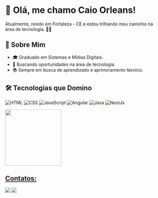 # 👋 Olá, me chamo Caio Orleans!

Atualmente, resido em Fortaleza - CE e estou trilhando meu caminho na área de tecnologia. 👨‍💻

## 🚀 Sobre Mim
- 🎓 Graduado em Sistemas e Mídias Digitais.
- 💼 Buscando oportunidades na área de tecnologia.
- 📚 Sempre em busca de aprendizado e aprimoramento técnico.

## 🛠️ Tecnologias que Domino
![HTML](https://img.shields.io/badge/HTML-ff5722?style=for-the-badge&logo=html5&logoColor=white)
![CSS](https://img.shields.io/badge/CSS-2965f1?style=for-the-badge&logo=css3&logoColor=white)
![JavaScript](https://img.shields.io/badge/JavaScript-f7df1e?style=for-the-badge&logo=javascript&logoColor=black)
![Angular](https://img.shields.io/badge/Angular-dd0031?style=for-the-badge&logo=angular&logoColor=white)
![Java](https://img.shields.io/badge/Java-007396?style=for-the-badge&logo=java&logoColor=white)
![NestJs](https://img.shields.io/badge/NestJs-e0234e?style=for-the-badge&logo=nestjs&logoColor=white)

<div>
<a href="https://github.com/seu-usuário-aqui">
<img loading="lazy" height="180em" src="https://github-readme-stats.vercel.app/api/top-langs/?username=caioorleans&layout=compact&langs_count=7&theme=dracula"/>
</div>

## Contatos:

<div>
<a href = "mailto:caioorleans.desenvolve@gmail.com"><img loading="lazy" src="https://img.shields.io/badge/Gmail-D14836?style=for-the-badge&logo=gmail&logoColor=white" target="_blank"></a>
<a href="https://www.linkedin.com/in/orleanscaio/" target="_blank"><img loading="lazy" src="https://img.shields.io/badge/-LinkedIn-%230077B5?style=for-the-badge&logo=linkedin&logoColor=white" target="_blank"></a>   
</div>
